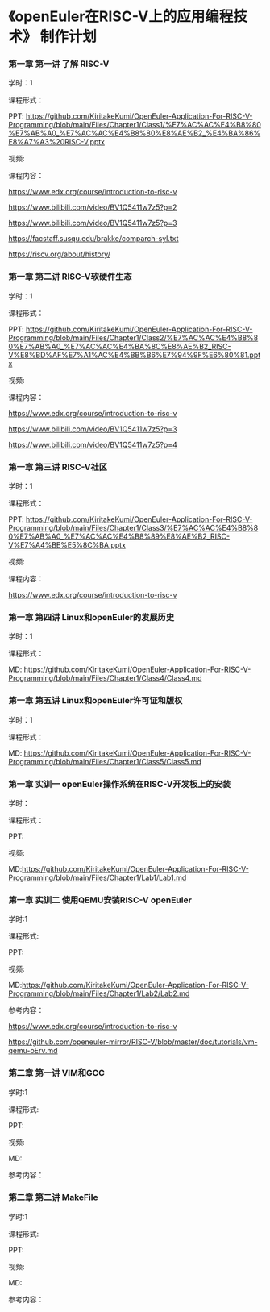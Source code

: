 
# 《openEuler在RISC-V上的应用编程技术》 制作计划

### 第一章 第一讲  了解 RISC-V

学时：1

课程形式：

PPT: https://github.com/KiritakeKumi/OpenEuler-Application-For-RISC-V-Programming/blob/main/Files/Chapter1/Class1/%E7%AC%AC%E4%B8%80%E7%AB%A0_%E7%AC%AC%E4%B8%80%E8%AE%B2_%E4%BA%86%E8%A7%A3%20RISC-V.pptx


视频:


课程内容：

https://www.edx.org/course/introduction-to-risc-v

https://www.bilibili.com/video/BV1Q5411w7z5?p=2

https://www.bilibili.com/video/BV1Q5411w7z5?p=3

https://facstaff.susqu.edu/brakke/comparch-syl.txt

https://riscv.org/about/history/




### 第一章 第二讲  RISC-V软硬件生态
学时：1

课程形式：

PPT: https://github.com/KiritakeKumi/OpenEuler-Application-For-RISC-V-Programming/blob/main/Files/Chapter1/Class2/%E7%AC%AC%E4%B8%80%E7%AB%A0_%E7%AC%AC%E4%BA%8C%E8%AE%B2_RISC-V%E8%BD%AF%E7%A1%AC%E4%BB%B6%E7%94%9F%E6%80%81.pptx


视频:

课程内容：

https://www.edx.org/course/introduction-to-risc-v

https://www.bilibili.com/video/BV1Q5411w7z5?p=3

https://www.bilibili.com/video/BV1Q5411w7z5?p=4


### 第一章 第三讲  RISC-V社区
学时：1

课程形式：

PPT: https://github.com/KiritakeKumi/OpenEuler-Application-For-RISC-V-Programming/blob/main/Files/Chapter1/Class3/%E7%AC%AC%E4%B8%80%E7%AB%A0_%E7%AC%AC%E4%B8%89%E8%AE%B2_RISC-V%E7%A4%BE%E5%8C%BA.pptx


视频:

课程内容：

https://www.edx.org/course/introduction-to-risc-v





### 第一章 第四讲  Linux和openEuler的发展历史
学时：1

课程形式：

MD: https://github.com/KiritakeKumi/OpenEuler-Application-For-RISC-V-Programming/blob/main/Files/Chapter1/Class4/Class4.md



### 第一章 第五讲  Linux和openEuler许可证和版权
学时：1

课程形式：

MD: https://github.com/KiritakeKumi/OpenEuler-Application-For-RISC-V-Programming/blob/main/Files/Chapter1/Class5/Class5.md




### 第一章 实训一  openEuler操作系统在RISC-V开发板上的安装
学时：

课程形式：

PPT:

视频:

MD:https://github.com/KiritakeKumi/OpenEuler-Application-For-RISC-V-Programming/blob/main/Files/Chapter1/Lab1/Lab1.md




### 第一章 实训二  使用QEMU安装RISC-V openEuler
学时:1

课程形式:

PPT:

视频:

MD:https://github.com/KiritakeKumi/OpenEuler-Application-For-RISC-V-Programming/blob/main/Files/Chapter1/Lab2/Lab2.md


参考内容：

https://www.edx.org/course/introduction-to-risc-v

https://github.com/openeuler-mirror/RISC-V/blob/master/doc/tutorials/vm-qemu-oErv.md



### 第二章 第一讲  VIM和GCC

学时:1

课程形式:

PPT:

视频:

MD:

参考内容：


### 第二章 第二讲  MakeFile

学时:1

课程形式:

PPT:

视频:

MD:

参考内容：